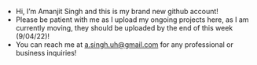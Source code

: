 -  Hi, I’m Amanjit Singh and this is my brand new github account!
-  Please be patient with me as I upload my ongoing projects here, as I am currently moving, they should be uploaded by the end of this week (9/04/22)!
-  You can reach me at a.singh.uh@gmail.com for any professional or business inquiries!

<!---
ASinghCodes/ASinghCodes is a ✨ special ✨ repository because its `README.md` (this file) appears on your GitHub profile.
You can click the Preview link to take a look at your changes.
--->
